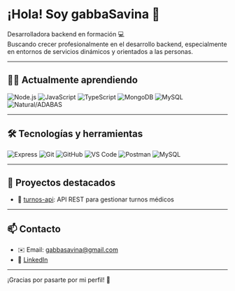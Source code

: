 # ¡Hola! Soy gabbaSavina 👋

Desarrolladora backend en formación 💻  
Buscando crecer profesionalmente en el desarrollo backend, especialmente en entornos de servicios dinámicos y orientados a las personas.

---

## 👩‍💻 Actualmente aprendiendo

![Node.js](https://img.shields.io/badge/Node.js-339933?style=for-the-badge&logo=node.js&logoColor=white)
![JavaScript](https://img.shields.io/badge/JavaScript-F7DF1E?style=for-the-badge&logo=javascript&logoColor=black)
![TypeScript](https://img.shields.io/badge/TypeScript-3178C6?style=for-the-badge&logo=typescript&logoColor=white)
![MongoDB](https://img.shields.io/badge/MongoDB-47A248?style=for-the-badge&logo=mongodb&logoColor=white)
![MySQL](https://img.shields.io/badge/MySQL-00758F?style=for-the-badge&logo=mysql&logoColor=white)
![Natural/ADABAS](https://img.shields.io/badge/Natural%2FADABAS-mainframe-blue?style=for-the-badge)

---

## 🛠️ Tecnologías y herramientas

![Express](https://img.shields.io/badge/Express.js-404D59?style=for-the-badge)
![Git](https://img.shields.io/badge/Git-F05032?style=for-the-badge&logo=git&logoColor=white)
![GitHub](https://img.shields.io/badge/GitHub-181717?style=for-the-badge&logo=github&logoColor=white)
![VS Code](https://img.shields.io/badge/VS%20Code-007ACC?style=for-the-badge&logo=visual-studio-code&logoColor=white)
![Postman](https://img.shields.io/badge/Postman-FF6C37?style=for-the-badge&logo=postman&logoColor=white)
![MySQL](https://img.shields.io/badge/MySQL-00758F?style=for-the-badge&logo=mysql&logoColor=white)

---

## 🚀 Proyectos destacados

- 🔹 [turnos-api](https://github.com/gabbaSavina/turnos-api): API REST para gestionar turnos médicos


---

## 📫 Contacto

- ✉️ Email: gabbasavina@gmail.com  
- 💼 [LinkedIn](www.linkedin.com/in/savina-gabba)

---

¡Gracias por pasarte por mi perfil! 🌟

